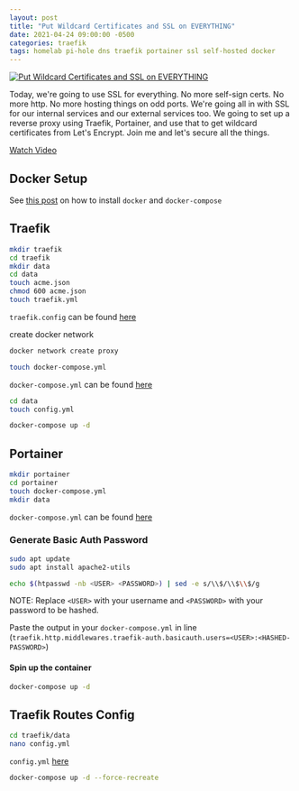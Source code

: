 ```yaml
---
layout: post
title: "Put Wildcard Certificates and SSL on EVERYTHING"
date: 2021-04-24 09:00:00 -0500
categories: traefik
tags: homelab pi-hole dns traefik portainer ssl self-hosted docker
---
```


[![Put Wildcard Certificates and SSL on EVERYTHING](https://img.youtube.com/vi/liV3c9m_OX8/0.jpg)](https://www.youtube.com/watch?v=liV3c9m_OX8 "Put Wildcard Certificates and SSL on EVERYTHING")

Today, we're going to use SSL for everything.  No more self-sign certs.  No more http.  No more hosting things on odd ports.  We're going all in with SSL for our internal services and our external services too.  We going to set up a reverse proxy using Traefik, Portainer, and use that to get wildcard certificates from Let's Encrypt. Join me and let's secure all the things.

[Watch Video](https://www.youtube.com/watch?v=liV3c9m_OX8)

## Docker Setup

See [this post](https://techno-tim.github.io/posts/docker-compose-install/) on how to install `docker` and `docker-compose`

## Traefik

```bash
mkdir traefik
cd traefik
mkdir data
cd data
touch acme.json
chmod 600 acme.json
touch traefik.yml
```

`traefik.config` can be found [here](https://github.com/techno-tim/techno-tim.github.io/tree/master/reference_files/traefik-portainer-ssl/traefik)

create docker network

```bash
docker network create proxy
```

```bash
touch docker-compose.yml
```

`docker-compose.yml` can be found [here](https://github.com/techno-tim/techno-tim.github.io/tree/master/reference_files/traefik-portainer-ssl/traefik)

```bash
cd data
touch config.yml
```

```bash
docker-compose up -d
```

## Portainer

```bash
mkdir portainer
cd portainer
touch docker-compose.yml
mkdir data
```

`docker-compose.yml` can be found [here](https://github.com/techno-tim/techno-tim.github.io/tree/master/reference_files/traefik-portainer-ssl/portainer)

### Generate Basic Auth Password

```bash
sudo apt update
sudo apt install apache2-utils
```

```bash
echo $(htpasswd -nb <USER> <PASSWORD>) | sed -e s/\\$/\\$\\$/g
```

NOTE: Replace `<USER>` with your username and `<PASSWORD>` with your password to be hashed.

Paste the output in your `docker-compose.yml` in line (`traefik.http.middlewares.traefik-auth.basicauth.users=<USER>:<HASHED-PASSWORD>`)

#### Spin up the container

```bash
docker-compose up -d
```

## Traefik Routes Config

```bash
cd traefik/data
nano config.yml
```

`config.yml` [here](https://github.com/techno-tim/techno-tim.github.io/tree/master/reference_files/traefik-portainer-ssl/traefik)

```bash
docker-compose up -d --force-recreate
```
